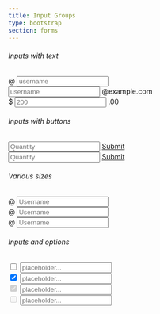 ```yaml
---
title: Input Groups
type: bootstrap
section: forms
---
```


<h6>Inputs with text</h6>

<div class="input-group margin-small-bottom">
	<span class="input-group-addon">@</span>
	<input class="form-control" placeholder="username" />
</div>
<div class="input-group margin-small-bottom">
	<input class="form-control" placeholder="username" />
	<span class="input-group-addon">@example.com</span>
</div>
<div class="input-group margin-small-bottom">
	<span class="input-group-addon">$</span>
	<input class="form-control" placeholder="200" />
	<span class="input-group-addon">.00</span>
</div>

<h6>Inputs with buttons</h6>

<div class="input-group margin-small-bottom">
  <input class="form-control" placeholder="Quantity" />
  <span class="input-group-btn">
    <a href="#" class="btn btn-primary">Submit</a>
  </span>
</div>

<div class="input-group input-group-lg">
  <input class="form-control input-lg" placeholder="Quantity" />
  <span class="input-group-btn">
    <a href="#" class="btn btn-primary btn-lg">Submit</a>
  </span>
</div>

<h6>Various sizes</h6>

<div class="input-group input-group-lg margin-small-bottom">
  <span class="input-group-addon" id="sizing-addon1">@</span>
  <input type="text" class="form-control input-lg" placeholder="Username" aria-describedby="sizing-addon1">
</div>

<div class="input-group margin-small-bottom">
  <span class="input-group-addon" id="sizing-addon2">@</span>
  <input type="text" class="form-control" placeholder="Username" aria-describedby="sizing-addon2">
</div>

<div class="input-group input-group-sm margin-small-bottom">
  <span class="input-group-addon" id="sizing-addon3">@</span>
  <input type="text" class="form-control input-sm" placeholder="Username" aria-describedby="sizing-addon3">
</div>

<h6>Inputs and options</h6>

<div class="input-group margin-small-bottom">
  <span class="input-group-addon">
  	<label class="option">
    	<input type="checkbox" >
    	<i class="option-icon"></i>
    </label>
  </span>
  <input type="text" class="form-control" placeholder="placeholder...">
</div>
<div class="input-group margin-small-bottom">
  <span class="input-group-addon">
  	<label class="option">
    	<input type="checkbox" checked>
    	<i class="option-icon"></i>
    </label>
  </span>
  <input type="text" class="form-control" placeholder="placeholder...">
</div>
<div class="input-group margin-small-bottom">
  <span class="input-group-addon">
  	<label class="option">
    	<input type="checkbox" checked disabled>
    	<i class="option-icon"></i>
    </label>
  </span>
  <input type="text" class="form-control" placeholder="placeholder...">
</div>
<div class="input-group margin-small-bottom">
  <span class="input-group-addon">
  	<label class="option">
    	<input type="checkbox" disabled>
    	<i class="option-icon"></i>
    </label>
  </span>
  <input type="text" class="form-control" placeholder="placeholder...">
</div>